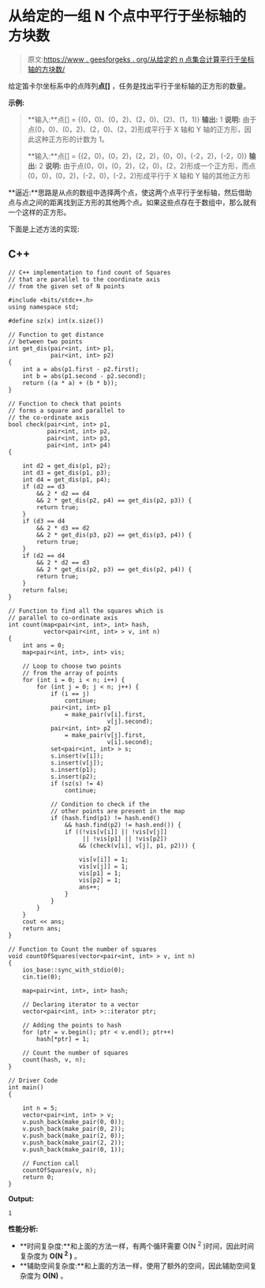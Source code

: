 # 从给定的一组 N 个点中平行于坐标轴的方块数

> 原文:[https://www . geesforgeks . org/从给定的 n 点集合计算平行于坐标轴的方块数/](https://www.geeksforgeeks.org/count-of-squares-that-are-parallel-to-the-coordinate-axis-from-the-given-set-of-n-points/)

给定笛卡尔坐标系中的点阵列**点[]** ，任务是找出平行于坐标轴的正方形的数量。

**示例:**

> **输入:**点[] = {(0，0)、(0，2)、(2，0)、(2)、(1，1)}
> **输出:** 1
> **说明:**
> 由于点(0，0)、(0，2)、(2，0)、(2，2)形成平行于 X 轴和 Y 轴的正方形，因此这种正方形的计数为 1。
> 
> **输入:**点[] = {(2，0)，(0，2)，(2，2)，(0，0)，(-2，2)，(-2，0)}
> **输出:** 2
> **说明:**
> 由于点(0，0)，(0，2)，(2，0)，(2，2)形成一个正方形，而点(0，0)，(0，2)，(-2，0)，(-2，2)形成平行于 X 轴和 Y 轴的其他正方形

**逼近:**思路是从点的数组中选择两个点，使这两个点平行于坐标轴，然后借助点与点之间的距离找到正方形的其他两个点。如果这些点存在于数组中，那么就有一个这样的正方形。

下面是上述方法的实现:

## C++

```
// C++ implementation to find count of Squares
// that are parallel to the coordinate axis
// from the given set of N points

#include <bits/stdc++.h>
using namespace std;

#define sz(x) int(x.size())

// Function to get distance
// between two points
int get_dis(pair<int, int> p1,
            pair<int, int> p2)
{
    int a = abs(p1.first - p2.first);
    int b = abs(p1.second - p2.second);
    return ((a * a) + (b * b));
}

// Function to check that points
// forms a square and parallel to
// the co-ordinate axis
bool check(pair<int, int> p1,
           pair<int, int> p2,
           pair<int, int> p3,
           pair<int, int> p4)
{

    int d2 = get_dis(p1, p2);
    int d3 = get_dis(p1, p3);
    int d4 = get_dis(p1, p4);
    if (d2 == d3
        && 2 * d2 == d4
        && 2 * get_dis(p2, p4) == get_dis(p2, p3)) {
        return true;
    }
    if (d3 == d4
        && 2 * d3 == d2
        && 2 * get_dis(p3, p2) == get_dis(p3, p4)) {
        return true;
    }
    if (d2 == d4
        && 2 * d2 == d3
        && 2 * get_dis(p2, p3) == get_dis(p2, p4)) {
        return true;
    }
    return false;
}

// Function to find all the squares which is
// parallel to co-ordinate axis
int count(map<pair<int, int>, int> hash,
          vector<pair<int, int> > v, int n)
{
    int ans = 0;
    map<pair<int, int>, int> vis;

    // Loop to choose two points
    // from the array of points
    for (int i = 0; i < n; i++) {
        for (int j = 0; j < n; j++) {
            if (i == j)
                continue;
            pair<int, int> p1
                = make_pair(v[i].first,
                            v[j].second);
            pair<int, int> p2
                = make_pair(v[j].first,
                            v[i].second);
            set<pair<int, int> > s;
            s.insert(v[i]);
            s.insert(v[j]);
            s.insert(p1);
            s.insert(p2);
            if (sz(s) != 4)
                continue;

            // Condition to check if the
            // other points are present in the map
            if (hash.find(p1) != hash.end()
                && hash.find(p2) != hash.end()) {
                if ((!vis[v[i]] || !vis[v[j]]
                     || !vis[p1] || !vis[p2])
                    && (check(v[i], v[j], p1, p2))) {

                    vis[v[i]] = 1;
                    vis[v[j]] = 1;
                    vis[p1] = 1;
                    vis[p2] = 1;
                    ans++;
                }
            }
        }
    }
    cout << ans;
    return ans;
}

// Function to Count the number of squares
void countOfSquares(vector<pair<int, int> > v, int n)
{
    ios_base::sync_with_stdio(0);
    cin.tie(0);

    map<pair<int, int>, int> hash;

    // Declaring iterator to a vector
    vector<pair<int, int> >::iterator ptr;

    // Adding the points to hash
    for (ptr = v.begin(); ptr < v.end(); ptr++)
        hash[*ptr] = 1;

    // Count the number of squares
    count(hash, v, n);
}

// Driver Code
int main()
{

    int n = 5;
    vector<pair<int, int> > v;
    v.push_back(make_pair(0, 0));
    v.push_back(make_pair(0, 2));
    v.push_back(make_pair(2, 0));
    v.push_back(make_pair(2, 2));
    v.push_back(make_pair(0, 1));

    // Function call
    countOfSquares(v, n);
    return 0;
}
```

**Output:**

```
1

```

**性能分析:**

*   **时间复杂度:**和上面的方法一样，有两个循环需要 O(N <sup>2</sup> )时间，因此时间复杂度为 **O(N <sup>2</sup> )** 。
*   **辅助空间复杂度:**和上面的方法一样，使用了额外的空间，因此辅助空间复杂度为 **O(N)** 。
